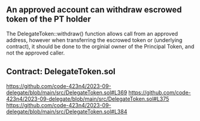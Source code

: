 ## An approved account can withdraw escrowed token of the PT holder

The DelegateToken::withdraw() function allows call from an approved address, however when transferring the escrowed token or (underlying contract), it should be done to the orginial owner of the Principal Token, and not the approved caller.

## Contract: DelegateToken.sol

https://github.com/code-423n4/2023-09-delegate/blob/main/src/DelegateToken.sol#L369
https://github.com/code-423n4/2023-09-delegate/blob/main/src/DelegateToken.sol#L375
https://github.com/code-423n4/2023-09-delegate/blob/main/src/DelegateToken.sol#L384

 